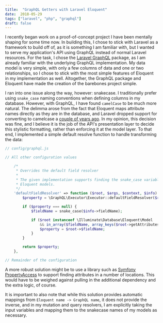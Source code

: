 ```yaml
---
title:  "GraphQL Getters with Laravel Eloquent"
date:  2018-05-29
tags: ["laravel", "php", "graphql"]
draft: false
---
```


I recently began work on a proof-of-concept project I have been mentally shaping for some time now. In building this, I
chose to stick with Laravel as a framework to build off of, as it is something I am familiar with, but I wanted to serve
my application's API using GraphQL instead of normal Laravel resources. For the task, I chose the
[Laravel GraphQL](https://github.com/Folkloreatelier/laravel-graphql) package, as I am already familiar with the underlying
GraphQL implementation. My data model is very simple, with only a few columns of data and one or two relationships, so I
chose to stick with the most simple features of Eloquent in my implementation as well. Altogether, the GraphQL package
and Eloquent have made the creation of the barebones project simple.

I ran into one issue along the way, however: snakecase. I traditionally prefer using `snake_case` naming conventions
when defining columns in my database. However, with GraphQL, I have found `camelCase` to be much more natural. The
delimma arose from the fact that Eloquent maps attribute names directly as they are in the database, and Laravel dropped
support for converting to camelcase a [couple of years ago](https://github.com/laravel/ideas/issues/41). In my opinion,
this decision was fine, and I believe it is the job of the API's presentation layer to decide this stylistic
formatting, rather than enforcing it at the model layer. To that end, I implemented a simple default resolve function to
handle transforming the data:

```php
// config/graphql.js

// All other configuration values

    /*
     * Overrides the default field resolver
     *
     * The given implementation supports finding the snake_case variable names as defined by the Laravel
     * Eloquent models.
     */
    'defaultFieldResolver' => function ($root, $args, $context, $info) {
        $property = \GraphQL\Executor\Executor::defaultFieldResolver($root, $args, $context, $info);

        if ($property === null) {
            $fieldName = snake_case($info->fieldName);

            if ($root instanceof \Illuminate\Database\Eloquent\Model
                && in_array($fieldName, array_keys($root->getAttributes()))) {
                $property = $root->$fieldName;
            }
        }

        return $property;
    },

// Remainder of the configuration
```

A more robust solution might be to use a library such as [Symfony
PropertyAccess](https://symfony.com/doc/current/components/property_access.html) to support finding attributes in a
number of locations. This would have to be weighed against pulling in the additional dependency and  the extra logic, of
course.

It is important to also note that while this solution provides automatic mappings from `Eloquent name -> GraphQL name`,
it does not provide the inverse, and in my mutation and query resolvers, I am explicitly taking the input variables and
mapping them to the snakecase names of my models as necessary.